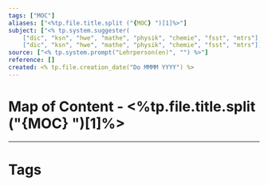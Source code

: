 ```yaml
---
tags: ["MOC"]
aliases: ["<%tp.file.title.split ("{MOC} ")[1]%>"]
subject: ["<% tp.system.suggester(
	["dic", "ksn", "hwe", "mathe", "physik", "chemie", "fsst", "mtrs"],
	["dic", "ksn", "hwe", "mathe", "physik", "chemie", "fsst", "mtrs"]) %>"]
source: ["<% tp.system.prompt("Lehrperson(en)", "") %>"]
reference: []
created: <% tp.file.creation_date("Do MMMM YYYY") %>
---
```

# Map of Content - <%tp.file.title.split ("{MOC} ")[1]%>

---
# Tags